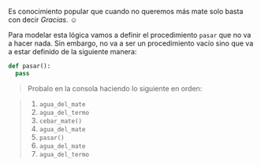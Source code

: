 Es conocimiento popular que cuando no queremos más mate solo basta con decir _Gracias_. :relaxed:

Para modelar esta lógica vamos a definir el procedimiento `pasar` que no va a hacer nada. Sin embargo, no va a ser un procedimiento vacío sino que va a estar definido de la siguiente manera: 

```python
def pasar():
  pass
```

> Probalo en la consola haciendo lo siguiente en orden:

> 1. `agua_del_mate`
> 2. `agua_del_termo`
> 3. `cebar_mate()`
> 4. `agua_del_mate`
> 5. `pasar()`
> 6. `agua_del_mate`
> 7. `agua_del_termo`